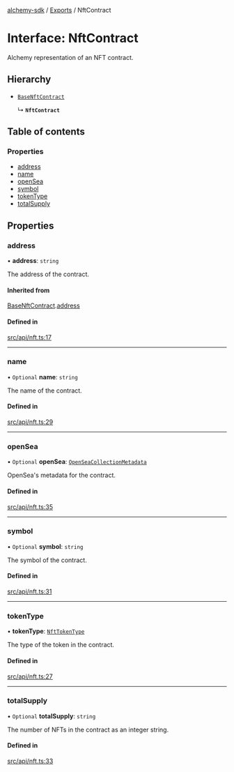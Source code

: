 [alchemy-sdk](../README.md) / [Exports](../modules.md) / NftContract

# Interface: NftContract

Alchemy representation of an NFT contract.

## Hierarchy

- [`BaseNftContract`](BaseNftContract.md)

  ↳ **`NftContract`**

## Table of contents

### Properties

- [address](NftContract.md#address)
- [name](NftContract.md#name)
- [openSea](NftContract.md#opensea)
- [symbol](NftContract.md#symbol)
- [tokenType](NftContract.md#tokentype)
- [totalSupply](NftContract.md#totalsupply)

## Properties

### address

• **address**: `string`

The address of the contract.

#### Inherited from

[BaseNftContract](BaseNftContract.md).[address](BaseNftContract.md#address)

#### Defined in

[src/api/nft.ts:17](https://github.com/alchemyplatform/alchemy-sdk-js/blob/c3fdebb/src/api/nft.ts#L17)

___

### name

• `Optional` **name**: `string`

The name of the contract.

#### Defined in

[src/api/nft.ts:29](https://github.com/alchemyplatform/alchemy-sdk-js/blob/c3fdebb/src/api/nft.ts#L29)

___

### openSea

• `Optional` **openSea**: [`OpenSeaCollectionMetadata`](OpenSeaCollectionMetadata.md)

OpenSea's metadata for the contract.

#### Defined in

[src/api/nft.ts:35](https://github.com/alchemyplatform/alchemy-sdk-js/blob/c3fdebb/src/api/nft.ts#L35)

___

### symbol

• `Optional` **symbol**: `string`

The symbol of the contract.

#### Defined in

[src/api/nft.ts:31](https://github.com/alchemyplatform/alchemy-sdk-js/blob/c3fdebb/src/api/nft.ts#L31)

___

### tokenType

• **tokenType**: [`NftTokenType`](../enums/NftTokenType.md)

The type of the token in the contract.

#### Defined in

[src/api/nft.ts:27](https://github.com/alchemyplatform/alchemy-sdk-js/blob/c3fdebb/src/api/nft.ts#L27)

___

### totalSupply

• `Optional` **totalSupply**: `string`

The number of NFTs in the contract as an integer string.

#### Defined in

[src/api/nft.ts:33](https://github.com/alchemyplatform/alchemy-sdk-js/blob/c3fdebb/src/api/nft.ts#L33)

